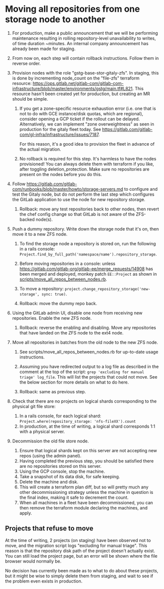 # Moving all repositories from one storage node to another

1. For production, make a public announcement that we will be performing
   maintenance resulting in rolling repository-level unavailability to writes,
   of time duration ~minutes.  An internal company announcement has already been
   made for staging.

1. From now on, each step will contain rollback instructions. Follow them in
   reverse order.

1. Provision nodes with the role "gstg-base-stor-gitaly-zfs". In staging, this
   is done by incrementing node_count on the "file-zfs" terraform resource:
   https://ops.gitlab.net/gitlab-com/gitlab-com-infrastructure/blob/master/environments/gstg/main.tf#L821.
   This resource hasn't been created yet for production, but creating an MR
   should be simple.
  
    1. If you get a zone-specific resource exhaustion error (i.e. one that is
       not to do with GCE instance/disk quotas, which are regional), consider
       opening a GCP ticket if the rollout can be delayed. Alternatively, we can
       implement "zone overweightness" as seen in production for the gitaly
       fleet today.  See
       https://gitlab.com/gitlab-com/gl-infra/infrastructure/issues/7187.
       
       For this reason, it's a good idea to provision the fleet in advance of
       the actual migration.

    1. No rollback is required for this step. It's harmless to have the nodes
       provisioned! You can always delete them with terraform if you like, after
       toggling deletion_protection. Make sure no repositories are present on
       the nodes before you do this.

1. Follow
   https://gitlab.com/gitlab-com/runbooks/blob/master/howto/storage-servers.md
   to configure and test the Gitaly node, but do not perform the last step which
   configures the GitLab application to use the node for new repository storage.

    1. Rollback: move any test repositories back to other nodes, then revert the
       chef config change so that GitLab is not aware of the ZFS-backed node(s).

1. Push a dummy repository. Write down the storage node that it's on, then move
   it to a new ZFS node.

    1. To find the storage node a repository is stored on, run the following in
       a rails console:
       `Project.find_by_full_path('namespace/name').repository_storage`.

    1. Before moving repositories in a console: unless
       https://gitlab.com/gitlab-org/gitlab-ee/merge_requests/14908 has been
       merged and deployed, monkey patch `EE::Project` as shown in
       [scripts/move_all_repos_between_nodes.rb](scripts/move_all_repos_between_nodes.rb).

    1. To move a repository: `project.change_repository_storage('new-storage',
       sync: true)`.

    1. Rollback: move the dummy repo back.

1. Using the GitLab admin UI, disable one node from receiving new repositories.
   Enable the new ZFS node.

    1. Rollback: reverse the enabling and disabling. Move any repositories that
       have landed on the ZFS node to the ext4 node.

1. Move all repositories in batches from the old node to the new ZFS node.

    1. See scripts/move_all_repos_between_nodes.rb for up-to-date usage
       instructions.

    1. Assuming you have redirected output to a log file as described in the
       comment at the top of the script: `grep 'excluding for manual triage'
       log_file`. This will list the projects that could not move. See the below
       section for more details on what to do here.

    1. Rollback: same as previous step.

1. Check that there are no projects on logical shards corresponding to the
   physical git file store:

   1. In a rails console, for each logical shard:
      `Project.where(repository_storage: 'nfs-fileXX').count`
   1. In production, at the time of writing, a logical shard corresponds 1:1
      with a physical server.

1. Decommission the old file store node.

   1. Ensure that logical shards kept on this server are not accepting new repos
      (using the admin panel).
   1. Having completed the previous step, you should be satisfied there are no
      repositories stored on this server.
   1. Using the GCP console, stop the machine.
   1. Take a snapshot of its data disk, for safe keeping.
   1. Delete the machine and disk.
   1. This will create a terraform plan diff, but so will pretty much any other
      decommissioning strategy unless the machine in question is the final
      index, making it safe to decrement the count.
   1. When all machines in a fleet have been decommissioned, you can then remove
      the terraform module declaring the machines, and apply.

## Projects that refuse to move

At the time of writing, 2 projects (on staging) have been observed not to move,
and the migration script logs "excluding for manual triage". This reason is that
the repository disk path of the project doesn't actually exist. You can still
load the project page, but an error will be shown where the file browser would
normally be.

No decision has currently been made as to what to do about these projects, but
it might be wise to simply delete them from staging, and wait to see if the
problem even exists in production.
